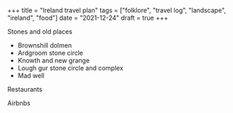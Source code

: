 +++
title = "Ireland travel plan"
tags = ["folklore", "travel log", "landscape", "ireland", "food"]
date = "2021-12-24"
draft = true
+++

Stones and old places

- Brownshill dolmen
- Ardgroom stone circle
- Knowth and new grange
- Lough gur stone circle and complex
- Mad well

Restaurants



Airbnbs
